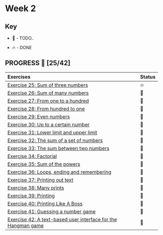 # Week 2

## Key

* 🚧 - TODO..

* 🔥 - DONE

## PROGRESS 🚀 [25/42]

|  Exercises  |  Status    |
| :------------- | :------------- |
| [Exercise 25: Sum of three numbers](https://github.com/ragmha/oop-mooc/tree/master/challenges/Week2/Exercise25/SumOfThreeNumbers.java)| 🔥 |
| [Exercise 26: Sum of many numbers](https://github.com/ragmha/oop-mooc/tree/master/challenges/Week2/Exercise26/)| 🚧 |
| [Exercise 27: From one to a hundred](https://github.com/ragmha/oop-mooc/tree/master/challenges/Week2/Exercise27/)| 🚧 |
| [Exercise 28: From hundred to one](https://github.com/ragmha/oop-mooc/tree/master/challenges/Week2/Exercise28/)| 🚧 |
| [Exercise 29: Even numbers](https://github.com/ragmha/oop-mooc/tree/master/challenges/Week2/Exercise29/)| 🚧 |
| [Exercise 30: Up to a certain number](https://github.com/ragmha/oop-mooc/tree/master/challenges/Week2/Exercise30/)| 🚧 |
| [Exercise 31: Lower limit and upper limit](https://github.com/ragmha/oop-mooc/tree/master/challenges/Week2/Exercise31/)| 🚧 |
| [Exercise 32: The sum of a set of numbers](https://github.com/ragmha/oop-mooc/tree/master/challenges/Week2/Exercise32/)| 🚧 |
| [Exercise 33: The sum between two numbers](https://github.com/ragmha/oop-mooc/tree/master/challenges/Week2/Exercise33/)| 🚧 |
| [Exercise 34: Factorial](https://github.com/ragmha/oop-mooc/tree/master/challenges/Week2/Exercise34/)| 🚧 |
| [Exercise 35: Sum of the powers](https://github.com/ragmha/oop-mooc/tree/master/challenges/Week2/Exercise35/)| 🚧 |
| [Exercise 36: Loops, ending and remembering](https://github.com/ragmha/oop-mooc/tree/master/challenges/Week2/Exercise36/)| 🚧 |
| [Exercise 37: Printing out text](https://github.com/ragmha/oop-mooc/tree/master/challenges/Week2/Exercise37/)| 🚧 |
| [Exercise 38: Many prints](https://github.com/ragmha/oop-mooc/tree/master/challenges/Week2/Exercise38/)| 🚧 |
| [Exercise 39: Printing](https://github.com/ragmha/oop-mooc/tree/master/challenges/Week2/Exercise39/)| 🚧 |
| [Exercise 40: Printing Like A Boss](https://github.com/ragmha/oop-mooc/tree/master/challenges/Week2/Exercise40/)| 🚧 |
| [Exercise 41: Guessing a number game](https://github.com/ragmha/oop-mooc/tree/master/challenges/Week2/Exercise41/)| 🚧 |
| [Exercise 42: A text-based user interface for the Hangman game](https://github.com/ragmha/oop-mooc/tree/master/challenges/Week2/Exercise42/)| 🚧 |
